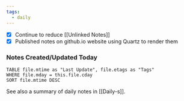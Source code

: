 ```yaml
---
tags:
  - daily
---
```


- [x] Continue to reduce [[Unlinked Notes]]
- [x] Published notes on github.io website using Quartz to render them

### Notes Created/Updated Today
```dataview
TABLE file.mtime as "Last Update", file.etags as "Tags"
WHERE file.mday = this.file.cday
SORT file.mtime DESC
```

See also a summary of daily notes in [[Daily-s]].